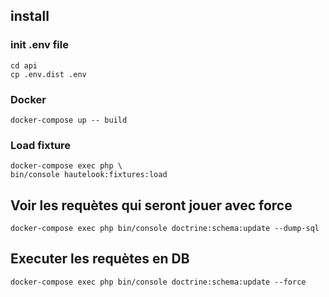 ## install

### init .env file
```
cd api
cp .env.dist .env
```
### Docker
```
docker-compose up -- build
```
### Load fixture
```
docker-compose exec php \
bin/console hautelook:fixtures:load
```

## Voir les requètes qui seront jouer avec force
```
docker-compose exec php bin/console doctrine:schema:update --dump-sql
```

## Executer les requètes en DB
```
docker-compose exec php bin/console doctrine:schema:update --force
```
